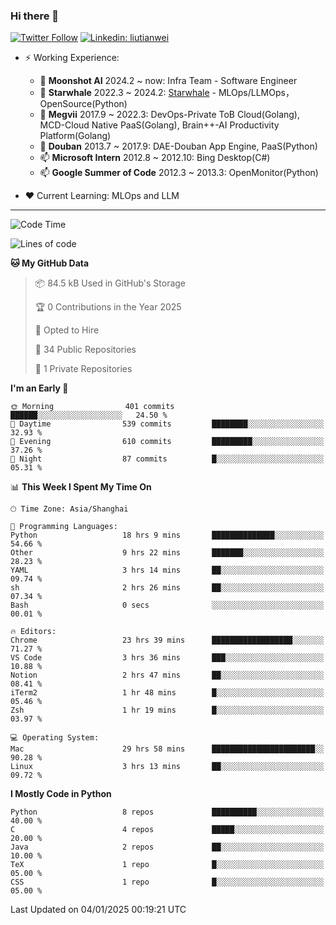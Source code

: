 ### Hi there 👋

[![Twitter Follow](https://img.shields.io/twitter/follow/tianweidut?style=social)](https://twitter.com/tianweidut)
[![Linkedin: liutianwei](https://img.shields.io/badge/-liutianwei-blue?style=flat-square&logo=Linkedin&logoColor=white&link=https://www.linkedin.com/in/liutianwei/)](https://www.linkedin.com/in/liutianwei/)

- ⚡ Working Experience:
  - 🔭 **Moonshot AI**  2024.2 ~ now: Infra Team - Software Engineer
  - 🌱 **Starwhale** 2022.3 ~ 2024.2: [Starwhale](https://github.com/star-whale/starwhale) - MLOps/LLMOps，OpenSource(Python)
  - 🌱 **Megvii** 2017.9 ~ 2022.3: DevOps-Private ToB Cloud(Golang), MCD-Cloud Native PaaS(Golang), Brain++-AI Productivity Platform(Golang)
  - 🌱 **Douban** 2013.7 ~ 2017.9: DAE-Douban App Engine, PaaS(Python)
  - 📫 **Microsoft Intern** 2012.8 ~ 2012.10: Bing Desktop(C#)
  - 📫 **Google Summer of Code** 2012.3 ~ 2013.3: OpenMonitor(Python)

- ❤️ Current Learning: MLOps and LLM

---
<!--START_SECTION:waka-->
![Code Time](http://img.shields.io/badge/Code%20Time-6%2C598%20hrs%2042%20mins-blue)

![Lines of code](https://img.shields.io/badge/From%20Hello%20World%20I%27ve%20Written-1.0%20million%20lines%20of%20code-blue)

**🐱 My GitHub Data** 

> 📦 84.5 kB Used in GitHub's Storage 
 > 
> 🏆 0 Contributions in the Year 2025
 > 
> 💼 Opted to Hire
 > 
> 📜 34 Public Repositories 
 > 
> 🔑 1 Private Repositories 
 > 
**I'm an Early 🐤** 

```text
🌞 Morning                401 commits         ██████░░░░░░░░░░░░░░░░░░░   24.50 % 
🌆 Daytime                539 commits         ████████░░░░░░░░░░░░░░░░░   32.93 % 
🌃 Evening                610 commits         █████████░░░░░░░░░░░░░░░░   37.26 % 
🌙 Night                  87 commits          █░░░░░░░░░░░░░░░░░░░░░░░░   05.31 % 
```


📊 **This Week I Spent My Time On** 

```text
🕑︎ Time Zone: Asia/Shanghai

💬 Programming Languages: 
Python                   18 hrs 9 mins       ██████████████░░░░░░░░░░░   54.66 % 
Other                    9 hrs 22 mins       ███████░░░░░░░░░░░░░░░░░░   28.23 % 
YAML                     3 hrs 14 mins       ██░░░░░░░░░░░░░░░░░░░░░░░   09.74 % 
sh                       2 hrs 26 mins       ██░░░░░░░░░░░░░░░░░░░░░░░   07.34 % 
Bash                     0 secs              ░░░░░░░░░░░░░░░░░░░░░░░░░   00.01 % 

🔥 Editors: 
Chrome                   23 hrs 39 mins      ██████████████████░░░░░░░   71.27 % 
VS Code                  3 hrs 36 mins       ███░░░░░░░░░░░░░░░░░░░░░░   10.88 % 
Notion                   2 hrs 47 mins       ██░░░░░░░░░░░░░░░░░░░░░░░   08.41 % 
iTerm2                   1 hr 48 mins        █░░░░░░░░░░░░░░░░░░░░░░░░   05.46 % 
Zsh                      1 hr 19 mins        █░░░░░░░░░░░░░░░░░░░░░░░░   03.97 % 

💻 Operating System: 
Mac                      29 hrs 58 mins      ███████████████████████░░   90.28 % 
Linux                    3 hrs 13 mins       ██░░░░░░░░░░░░░░░░░░░░░░░   09.72 % 
```

**I Mostly Code in Python** 

```text
Python                   8 repos             ██████████░░░░░░░░░░░░░░░   40.00 % 
C                        4 repos             █████░░░░░░░░░░░░░░░░░░░░   20.00 % 
Java                     2 repos             ██░░░░░░░░░░░░░░░░░░░░░░░   10.00 % 
TeX                      1 repo              █░░░░░░░░░░░░░░░░░░░░░░░░   05.00 % 
CSS                      1 repo              █░░░░░░░░░░░░░░░░░░░░░░░░   05.00 % 
```




 Last Updated on 04/01/2025 00:19:21 UTC
<!--END_SECTION:waka-->
